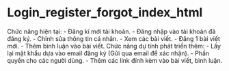 # Login_register_forgot_index_html

Chức năng hiện tại:
	- Đăng kí mới tài khoản.
	- Đăng nhập vào tài khoản đã đăng ký.
	- Chỉnh sửa thông tin cá nhân.
	- Xem các bài viết.
	- Đăng 1 bài viết mới.
	- Thêm bình luận vào bài viết.
Chức năng dự tính phát triển thêm:
	- Lấy lại mật khẩu dựa vào email đăng ký (Gửi qua email để xác nhận).
	- Phần quyền cho các người dùng.
	- Thêm các link đính kèm vào bài viết, bình luận.
	
	

